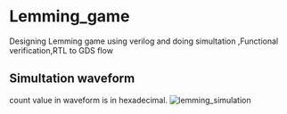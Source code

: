 # Lemming_game
Designing Lemming game using verilog and doing simultation ,Functional verification,RTL to GDS flow
## Simultation waveform
count value in waveform is in hexadecimal.
![lemming_simulation](https://github.com/adityasingh6256/Lemming_game/assets/110079790/3ec791fa-d8f3-4d41-bdb8-81121d45f424)

